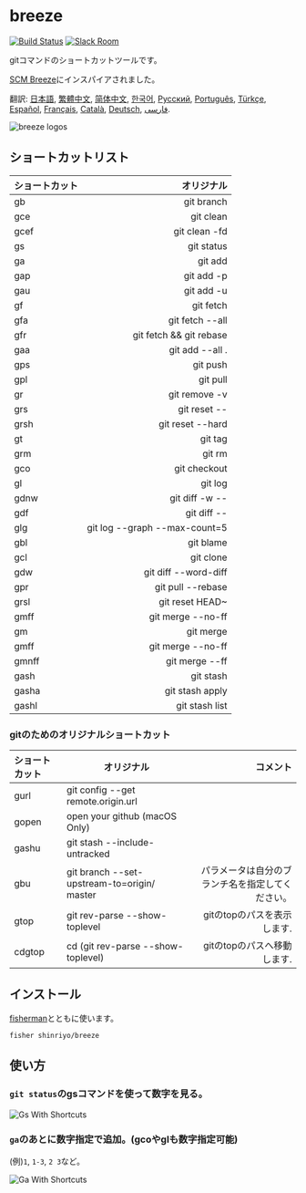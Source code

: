 [日本語]: README.jp.md
[繁體中文]: README.zh-tw.md
[简体中文]: README.zh-cn.md
[한국어]: README.ko.md
[Русский]: README.ru.md
[Português]: README.pt.md
[Türkçe]: README.tr.md
[Español]: README.es.md
[Français]: README.fr.md
[Català]: README.ca.md
[Deutsch]: README.du.md
[فارسی]: README.fa.md

# breeze

[![Build Status][travis-badge]][travis-link]
[![Slack Room][slack-badge]][slack-link]

gitコマンドのショートカットツールです。

[SCM Breeze](https://github.com/scmbreeze/scm_breeze "SCM Breeze")にインスパイアされました。

翻訳: [日本語], [繁體中文], [简体中文], [한국어], [Русский], [Português], [Türkçe], [Español], [Français], [Català], [Deutsch], [فارسی].

<div class="centered">
<img src="http://i.imgur.com/MEKxPSD.png" alt="breeze logos" />
</div>

## ショートカットリスト

| ショートカット | オリジナル | 
|:-----------|------------:|
| gb | git branch |
| gce | git clean |
| gcef | git clean -fd |
| gs | git status |
| ga | git add |
| gap | git add -p |
| gau | git add -u |
| gf | git fetch |
| gfa | git fetch --all |
| gfr | git fetch && git rebase |
| gaa | git add --all . |
| gps | git push |
| gpl | git pull |
| gr | git remove -v |
| grs | git reset -- |
| grsh | git reset --hard |
| gt | git tag |
| grm | git rm |
| gco | git checkout |
| gl | git log |
| gdnw | git diff -w -- |
| gdf | git diff -- |
| glg | git log --graph --max-count=5 |
| gbl | git blame |
| gcl | git clone |
| gdw | git diff --word-diff |
| gpr | git pull --rebase |
| grsl | git reset HEAD~ |
| gmff | git merge --no-ff |
| gm | git merge |
| gmff | git merge --no-ff |
| gmnff | git merge --ff |
| gash | git stash |
| gasha | git stash apply |
| gashl | git stash list |

### gitのためのオリジナルショートカット

| ショートカット | オリジナル | コメント |
|:-----------|------------|------------:|
| gurl | git config --get remote.origin.url | |
| gopen | open your github (macOS Only) | |
| gashu | git stash --include-untracked | |
| gbu | git branch --set-upstream-to=origin/<branch> master | パラメータは自分のブランチ名を指定してください。 |
| gtop | git rev-parse --show-toplevel | gitのtopのパスを表示します. |
| cdgtop | cd (git rev-parse --show-toplevel) | gitのtopのパスへ移動します. |

## インストール

[fisherman]とともに使います。

```
fisher shinriyo/breeze
```

## 使い方

### `git status`のgsコマンドを使って数字を見る。

<div class="centered">
<img src="http://i.imgur.com/F3NHal3.png" alt="Gs With Shortcuts" />
</div>

### `ga`のあとに数字指定で追加。(gcoやglも数字指定可能)

(例)`1`, `1-3`, `2 3`など。
<div class="centered">
<img src="http://i.imgur.com/RpspQI2.png" alt="Ga With Shortcuts" />
</div>

[travis-link]: https://travis-ci.org/shinriyo/breeze
[travis-badge]: https://img.shields.io/travis/shinriyo/breeze.svg
[slack-link]: https://fisherman-wharf.herokuapp.com
[slack-badge]: https://fisherman-wharf.herokuapp.com/badge.svg
[fisherman]: https://github.com/fisherman/fisherman
